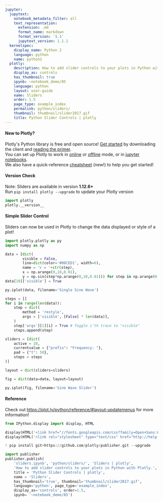 ```yaml
---
jupyter:
  jupytext:
    notebook_metadata_filter: all
    text_representation:
      extension: .md
      format_name: markdown
      format_version: '1.1'
      jupytext_version: 1.1.1
  kernelspec:
    display_name: Python 2
    language: python
    name: python2
  plotly:
    description: How to add slider controls to your plots in Python with Plotly.
    display_as: controls
    has_thumbnail: true
    ipynb: ~notebook_demo/85
    language: python
    layout: user-guide
    name: Sliders
    order: 1.5
    page_type: example_index
    permalink: python/sliders/
    thumbnail: thumbnail/slider2017.gif
    title: Python Slider Controls | plotly
---
```


#### New to Plotly?
Plotly's Python library is free and open source! [Get started](https://plot.ly/python/getting-started/) by downloading the client and [reading the primer](https://plot.ly/python/getting-started/).
<br>You can set up Plotly to work in [online](https://plot.ly/python/getting-started/#initialization-for-online-plotting) or [offline](https://plot.ly/python/getting-started/#initialization-for-offline-plotting) mode, or in [jupyter notebooks](https://plot.ly/python/getting-started/#start-plotting-online).
<br>We also have a quick-reference [cheatsheet](https://images.plot.ly/plotly-documentation/images/python_cheat_sheet.pdf) (new!) to help you get started!


#### Version Check
Note: Sliders are available in version <b>1.12.6+</b><br>
Run  `pip install plotly --upgrade` to update your Plotly version

```python
import plotly
plotly.__version__
```

#### Simple Slider Control
Sliders can now be used in Plotly to change the data displayed or style of a plot!

```python
import plotly.plotly as py
import numpy as np

data = [dict(
        visible = False,
        line=dict(color='#00CED1', width=6),
        name = '𝜈 = '+str(step),
        x = np.arange(0,10,0.01),
        y = np.sin(step*np.arange(0,10,0.01))) for step in np.arange(0,5,0.1)]
data[10]['visible'] = True

py.iplot(data, filename='Single Sine Wave')
```

```python
steps = []
for i in range(len(data)):
    step = dict(
        method = 'restyle',
        args = ['visible', [False] * len(data)],
    )
    step['args'][1][i] = True # Toggle i'th trace to "visible"
    steps.append(step)

sliders = [dict(
    active = 10,
    currentvalue = {"prefix": "Frequency: "},
    pad = {"t": 50},
    steps = steps
)]

layout = dict(sliders=sliders)

fig = dict(data=data, layout=layout)

py.iplot(fig, filename='Sine Wave Slider')
```

#### Reference
Check out https://plot.ly/python/reference/#layout-updatemenus for more information!

```python
from IPython.display import display, HTML

display(HTML('<link href="//fonts.googleapis.com/css?family=Open+Sans:600,400,300,200|Inconsolata|Ubuntu+Mono:400,700" rel="stylesheet" type="text/css" />'))
display(HTML('<link rel="stylesheet" type="text/css" href="http://help.plot.ly/documentation/all_static/css/ipython-notebook-custom.css">'))

! pip install git+https://github.com/plotly/publisher.git --upgrade

import publisher
publisher.publish(
    'sliders.ipynb', 'python/sliders/', 'Sliders | plotly',
    'How to add slider controls to your plots in Python with Plotly.',
    title = 'Python Slider Controls | plotly',
    name = 'Sliders',
    has_thumbnail='true', thumbnail='thumbnail/slider2017.gif',
    language='python', page_type='example_index',
    display_as='controls', order=1.5,
    ipynb= '~notebook_demo/85')
```

```python

```
